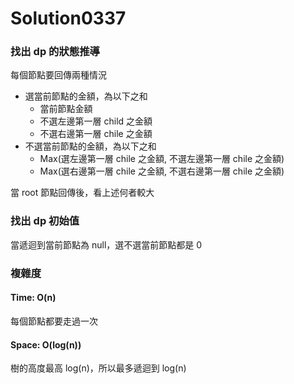 # Solution0337

### 找出 dp 的狀態推導

每個節點要回傳兩種情況
- 選當前節點的金額，為以下之和
  - 當前節點金額
  - 不選左邊第一層 child 之金額
  - 不選右邊第一層 chile 之金額
- 不選當前節點的金額，為以下之和
  - Max(選左邊第一層 chile 之金額, 不選左邊第一層 chile 之金額)
  - Max(選右邊第一層 chile 之金額, 不選右邊第一層 chile 之金額)

當 root 節點回傳後，看上述何者較大

### 找出 dp 初始值

當遞迴到當前節點為 null，選不選當前節點都是 0

### 複雜度

#### Time: O(n)
每個節點都要走過一次

#### Space: O(log(n))
樹的高度最高 log(n)，所以最多遞迴到 log(n)